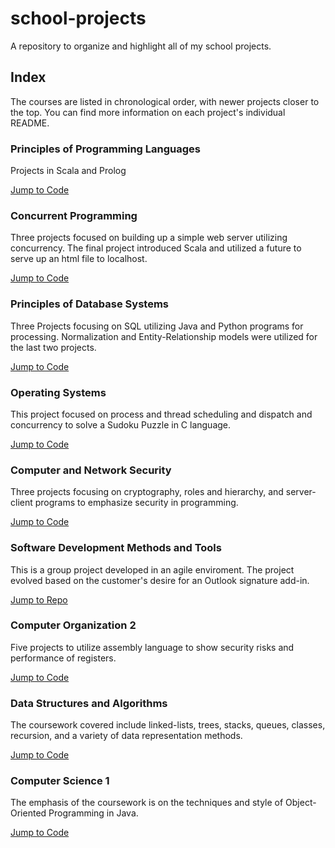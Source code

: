 # school-projects
A repository to organize and highlight all of my school projects. 

## Index
The courses are listed in chronological order, with newer projects closer to the top.
You can find more information on each project's individual README.

### Principles of Programming Languages
Projects in Scala and Prolog

[Jump to Code](<./Principles of Programming Languages>)

### Concurrent Programming
Three projects focused on building up a simple web server utilizing concurrency. The final project introduced Scala and utilized a future to serve up an html file to localhost.

[Jump to Code](<./Concurrent Programming>)

### Principles of Database Systems
Three Projects focusing on SQL utilizing Java and Python programs for processing. Normalization and Entity-Relationship models were utilized for the last two projects.

[Jump to Code](<./Principles of Database Systems>)

### Operating Systems
This project focused on process and thread scheduling and dispatch and concurrency to solve a Sudoku Puzzle in C language.

[Jump to Code](<./Operating Systems>)

### Computer and Network Security
Three projects focusing on cryptography, roles and hierarchy, and server-client programs to emphasize security in programming. 

[Jump to Code](<./Computer and Network Security>)

### Software Development Methods and Tools
This is a group project developed in an agile enviroment. The project evolved based on the customer's desire for an Outlook signature add-in.

[Jump to Repo](https://github.com/CS-3250-Team-3-Stooges/OutlookSignatureAddin.git)

### Computer Organization 2
Five projects to utilize assembly language to show security risks and performance of registers.

[Jump to Code](<./Computer Organization 2>)

### Data Structures and Algorithms
The coursework covered include linked-lists, trees, stacks, queues, classes, recursion, and a variety of data representation methods.

[Jump to Code](<./Data Structures and Algorithms>)

### Computer Science 1
The emphasis of the coursework is on the techniques and style of Object-Oriented Programming in Java.

[Jump to Code](<./Computer Science 1>)
